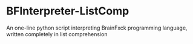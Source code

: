 # BFInterpreter-ListComp
An one-line python script interpreting BrainFxck programming language, written completely in list comprehension
